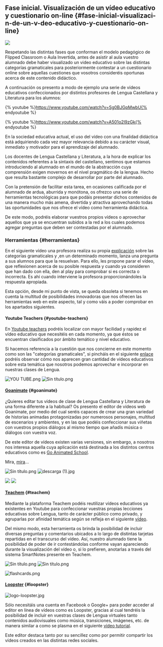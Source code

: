 ## Fase inicial. Visualización de un vídeo educativo y cuestionario on-line {#fase-inicial-visualizaci-n-de-un-v-deo-educativo-y-cuestionario-on-line}

![](/images/image152.png)

Respetando las distintas fases que conforman el modelo pedagógico de Flipped Classroom o Aula Invertida, antes de asistir al aula vuestro alumnado debe haber visualizado un video educativo sobre las distintas categorías gramaticales para posteriormente contestar a un cuestionario online sobre aquellas cuestiones que vosotros consideréis oportunas acerca de este contenido didáctico.

A continuación os presento a modo de ejemplo una serie de vídeos educativos confeccionados por distintos profesores de Lengua Castellana y Literatura para los alumnos:  

{% youtube %}https://www.youtube.com/watch?v=Sg0BJGpMwbU{% endyoutube %}

{% youtube %}https://www.youtube.com/watch?v=A501o2l9zGk{% endyoutube %}

En la sociedad educativa actual, el uso del vídeo con una finalidad didáctica está adquiriendo cada vez mayor relevancia debido a su carácter visual, inmediato y motivador para el aprendizaje del alumnado.

Los docentes de Lengua Castellana y Literatura, a la hora de explicar los contenidos referentes a la sintaxis del castellano, sentimos que estamos introduciendo al alumnado en el mundo de la abstracción cuya comprensión exigen movernos en el nivel pragmático de la lengua. Hecho que resulta bastante complejo de desarrollar por parte del alumnado.

Con la pretensión de facilitar esta tarea, en ocasiones calificada por el alumnado de ardua, aburrida y monótona, os ofrezco una serie de herramientas tecnológicas para que podáis presentar dichos contenidos de una manera mucho más amena, divertida y atractiva aprovechando todas las oportunidades que nos ofrece el vídeo como herramienta didáctica.

De este modo, podréis elaborar vuestros propios vídeos o aprovechar aquellos que ya se encuentran subidos a la red a los cuales podemos agregar preguntas que deben ser contestadas por el alumnado.

### Herramientas {#herramientas}

En el siguiente vídeo una profesora realiza su propia [explicación](https://www.youtube.com/watch?v%3DAkt3bJZc1YA) sobre las categorías gramaticales y ,en un determinado momento, lanza una pregunta a sus alumnos para que la resuelvan. Para ello, les propone parar el vídeo, que reflexionen acerca de su posible respuesta y cuando ya consideren que han dado con ella, den al play para comprobar si es correcta o incorrecta. Es ahí cuando interviene la profesora  proporcionándoles la respuesta apropiada.

Esta opción, desde mi punto de vista,  se queda obsoleta si tenemos en cuenta la multitud de posibilidades innovadoras que nos ofrecen las herramientas web en este aspecto, tal y como váis a poder comprobar en los apartados siguientes.

#### Youtube Teachers {#youtube-teachers}

En [Youtube teachers](https://www.youtube.com/user/teachers) podréis localizar con mayor facilidad y rapidez el vídeo educativo que necesitéis en cada momento, ya que éstos se encuentran clasificados por ámbito temático y nivel educativo.

Si  hacemos referencia a la cuestión que nos concierne en este momento como son las "categorías gramaticales", si pincháis en el siguiente [enlace](https://www.youtube.com/results?search_query%3Dlas%2Bcategor%25C3%25ADas%2Bgram) podréis observar cómo nos aparecen gran cantidad de vídeos educativos sobre esta temática que nosotros podemos aprovechar e incorporar en nuestras clases de Lengua.

![YOU TUBE.png](/images/image39.png)     ![Sin título.png](/images/image69.png)

#### [Goanimate](https://goanimate.com) {#goanimate}

¿Quieres editar tus vídeos de clase de Lengua Castellana y Literatura de una forma diferente a la habitual? Os presento el editor de vídeos web Goanimate, por medio del cual seréis capaces de crear una gran variedad de historias animadas protagonizadas por numerosos personajes, multitud de escenarios y ambientes, y en las que podéis confeccionar sus viñetas con vuestros propios diálogos al mismo tiempo que añadís música o diálogos con vuestra voz.

De este editor de vídeos existen varias versiones, sin embargo, a nosotros nos interesa aquella cuya aplicación está destinada a los distintos centros educativos como es [Go Animated School](https://goanimate4schools.com/public_index).

Mira, [mira](http://www.educacontic.es/blog/crea-videos-y-animaciones-con-go-animate)…

![Sin título.png](/images/image63.png)   ![descarga (1).jpg](/images/image56.jpg)       

![](/images/image105.png)       ![](/images/image125.png)

#### [Teachem](http://teachem.com/) {#teachem}

Mediante la plataforma Teachem podéis reutilizar vídeos educativos ya existentes en Youtube para confeccionar vuestras propias lecciones educativas sobre Lengua, tanto de carácter público como privado, y agruparlas por afinidad temática según se refleja en el siguiente [vídeo](https://www.youtube.com/watch?v=XM5FXggGVOQ&feature=youtu.be).

Del mismo modo, esta herramienta os brinda la posibilidad de incluir diversas preguntas y comentarios ubicados a lo largo de distintas tarjetas repartidas en el transcurso del vídeo. Así, nuestro alumnado tiene la posibilidad de poder de ir contestándolas conforme vayan apareciendo durante la visualización del vídeo o, si lo prefieren, anotarlas a través del sistema SmartNotes presente en Teachem.

![Sin título.png](/images/image51.png)       ![Sin título.png](/images/image42.png)

![flashcards.png](/images/image102.png)

#### [Loopster](https://www.youtube.com/watch?v=5URh7b-WOFs) {#loopster}

![logo-loopster.jpg](/images/image3.jpg)

Sólo necesitáis una cuenta en Facebook o Google+ para poder acceder al editor en línea de vídeos como es Loopster, gracias al cual tendréis la posibilidad de incluir en vuestras clases de Lengua virtuales tanto contenidos audiovisuales como música, transiciones, imágenes, etc. de manera similar a como se  plasma en el siguiente [vídeo tutorial](https://www.youtube.com/watch?v=ibvaYNosyvA&feature=youtu.be).

Este editor destaca tanto por su sencillez como por permitir compartir los vídeos  creados en las distintas redes sociales.